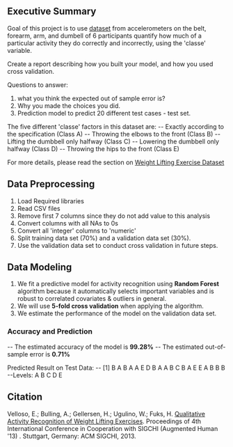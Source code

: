 ## Executive Summary
Goal of this project is to use [dataset](http://groupware.les.inf.puc-rio.br/har) from accelerometers on the belt, forearm, arm, and dumbell of 6 participants quantify how much of a particular activity they do correctly and incorrectly, using the 'classe' variable.

Create a report describing how you built your model, and how you used cross validation.

Questions to answer:
1. what you think the expected out of sample error is?
2. Why you made the choices you did.
3. Prediction model to predict 20 different test cases - test set.

The five different 'classe' factors in this dataset are:
-- Exactly according to the specification (Class A)
-- Throwing the elbows to the front (Class B)
-- Lifting the dumbbell only halfway (Class C)
-- Lowering the dumbbell only halfway (Class D)
-- Throwing the hips to the front (Class E)

For more details, please read the section on [Weight Lifting Exercise Dataset](http://web.archive.org/web/20161224072740/http:/groupware.les.inf.puc-rio.br/har)

## Data Preprocessing
1. Load Required libraries
2. Read CSV files
3. Remove first 7 columns since they do not add value to this analysis
4. Convert columns with all NAs to 0s
5. Convert all 'integer' columns to 'numeric'
6. Split training data set (70%) and a validation data set (30%).
7. Use the validation data set to conduct cross validation in future steps.
## Data Modeling
1. We fit a predictive model for activity recognition using **Random Forest** algorithm because it automatically selects important variables and is robust to correlated covariates & outliers in general.
2. We will use **5-fold cross validation** when applying the algorithm.
3. We estimate the performance of the model on the validation data set.

### Accuracy and Prediction
-- The estimated accuracy of the model is  **99.28%**
-- The estimated out-of-sample error is **0.71%**

Predicted Result on Test Data:
-- [1] B A B A A E D B A A B C B A E E A B B B
--Levels: A B C D E

## Citation
Velloso, E.; Bulling, A.; Gellersen, H.; Ugulino, W.; Fuks, H. [Qualitative Activity Recognition of Weight Lifting Exercises](http://web.archive.org/web/20161224072740/http:/groupware.les.inf.puc-rio.br/work.jsf?p1=11201). Proceedings of 4th International Conference in Cooperation with SIGCHI (Augmented Human '13) . Stuttgart, Germany: ACM SIGCHI, 2013.
